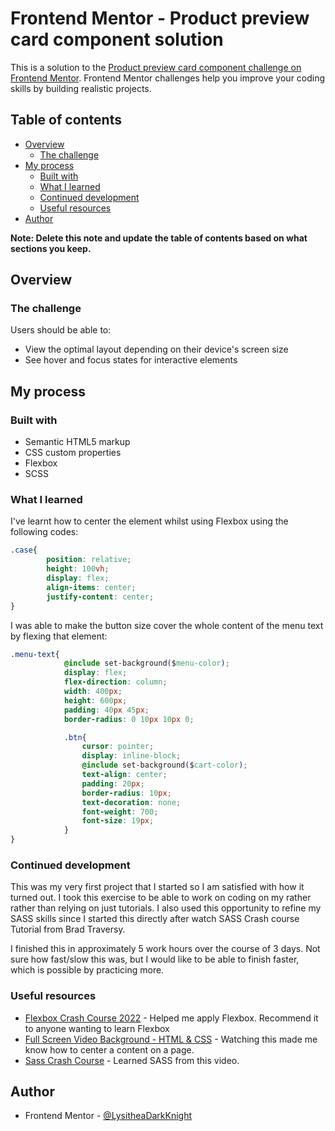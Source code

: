 # Frontend Mentor - Product preview card component solution

This is a solution to the [Product preview card component challenge on Frontend Mentor](https://www.frontendmentor.io/challenges/product-preview-card-component-GO7UmttRfa). Frontend Mentor challenges help you improve your coding skills by building realistic projects. 

## Table of contents

- [Overview](#overview)
  - [The challenge](#the-challenge)
- [My process](#my-process)
  - [Built with](#built-with)
  - [What I learned](#what-i-learned)
  - [Continued development](#continued-development)
  - [Useful resources](#useful-resources)
- [Author](#author)

**Note: Delete this note and update the table of contents based on what sections you keep.**

## Overview

### The challenge

Users should be able to:

- View the optimal layout depending on their device's screen size
- See hover and focus states for interactive elements

## My process

### Built with

- Semantic HTML5 markup
- CSS custom properties
- Flexbox
- SCSS

### What I learned

I've learnt how to center the element whilst using Flexbox using the following codes:

```css
.case{
        position: relative;
        height: 100vh;
        display: flex;
        align-items: center;
        justify-content: center;
}
```
I was able to make the button size cover the whole content of the menu text by flexing that element:

```css
.menu-text{
            @include set-background($menu-color);
            display: flex;
            flex-direction: column;
            width: 400px;
            height: 600px;
            padding: 40px 45px;
            border-radius: 0 10px 10px 0;

            .btn{
                cursor: pointer;
                display: inline-block;
                @include set-background($cart-color);
                text-align: center;
                padding: 20px;
                border-radius: 10px;
                text-decoration: none;
                font-weight: 700;
                font-size: 19px;
            }
}
```

### Continued development

This was my very first project that I started so I am satisfied with how it turned out. I took this exercise to be able to work on coding on my rather rather than relying on just tutorials. I also used this opportunity to refine my SASS skills since I started this directly after watch SASS Crash course Tutorial from Brad Traversy.

I finished this in approximately 5 work hours over the course of 3 days. Not sure how fast/slow this was, but I would like to be able to finish faster, which is possible by practicing more.

### Useful resources

- [Flexbox Crash Course 2022](https://www.youtube.com/watch?v=3YW65K6LcIA) - Helped me apply Flexbox. Recommend it to anyone wanting to learn Flexbox
- [Full Screen Video Background - HTML & CSS](https://www.youtube.com/watch?v=Gx_7GQtSdpc) - Watching this made me know how to center a content on a page.
- [Sass Crash Course](https://www.youtube.com/watch?v=nu5mdN2JIwM) - Learned SASS from this video.

## Author
- Frontend Mentor - [@LysitheaDarkKnight](https://www.frontendmentor.io/profile/LysitheaDarkKnight)

